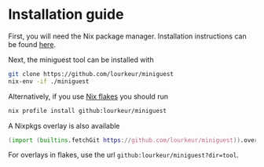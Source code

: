 # Installation guide
First, you will need the Nix package manager.  Installation instructions can be
found [here](https://nixos.org/manual/nix/stable#chap-installation).

Next, the miniguest tool can be installed with
```sh
git clone https://github.com/lourkeur/miniguest
nix-env -if ./miniguest
```

Alternatively, if you use [Nix flakes](https://nixos.wiki/wiki/Flakes) you
should run
```sh
nix profile install github:lourkeur/miniguest
```

A Nixpkgs overlay is also available
```nix
(import (builtins.fetchGit https://github.com/lourkeur/miniguest)).overlay
```

For overlays in flakes, use the url `github:lourkeur/miniguest?dir=tool`.
